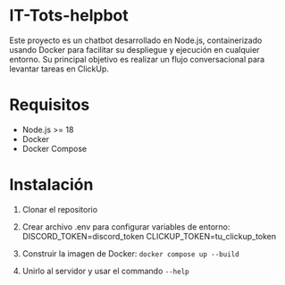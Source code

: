 # IT-Tots-helpbot
Este proyecto es un chatbot desarrollado en Node.js, containerizado usando Docker para facilitar su despliegue y ejecución en cualquier entorno.
Su principal objetivo es realizar un flujo conversacional para levantar tareas en ClickUp.
# Requisitos
- Node.js >= 18
- Docker
- Docker Compose

# Instalación
1. Clonar el repositorio
2. Crear archivo .env para configurar variables de entorno:
DISCORD_TOKEN=discord_token
CLICKUP_TOKEN=tu_clickup_token

3. Construir la imagen de Docker:
`docker compose up --build`

4. Unirlo al servidor y usar el commando `--help`
